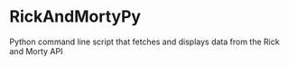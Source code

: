 # RickAndMortyPy
Python command line script that fetches and displays data from the Rick and Morty API
